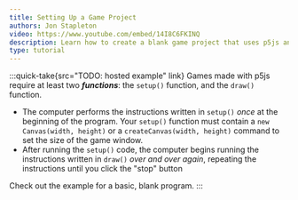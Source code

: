 ```yaml
---
title: Setting Up a Game Project
authors: Jon Stapleton
video: https://www.youtube.com/embed/14I8C6FKINQ
description: Learn how to create a blank game project that uses p5js and the p5play library. This tutorial explains how the "setup" and "draw" functions work, how to test your program, how the p5js coordinate system works, and how to save your work.
type: tutorial
---
```

:::quick-take{src="TODO: hosted example" link}
Games made with p5js require at least two ***functions***: the `setup()` function, and the `draw()` function. 

- The computer performs the instructions written in `setup()` *once* at the beginning of the program. Your `setup()` function must contain a `new Canvas(width, height)` or a `createCanvas(width, height)` command to set the size of the game window.
- After running the `setup()` code, the computer begins running the instructions written in `draw()` *over and over again*, repeating the instructions until you click the "stop" button

Check out the example for a basic, blank program.
:::
